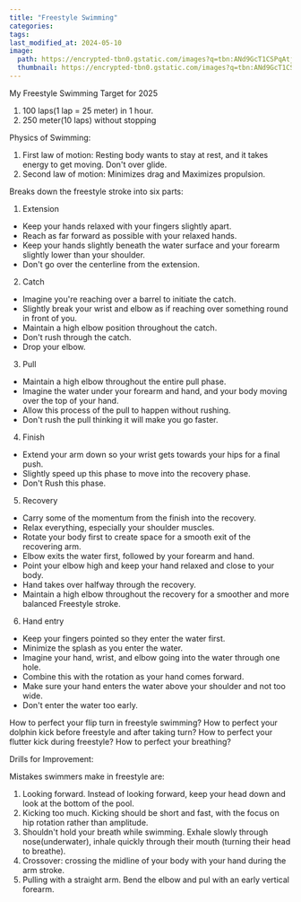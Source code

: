 ```yaml
---
title: "Freestyle Swimming"
categories:
tags:
last_modified_at: 2024-05-10
image: 
  path: https://encrypted-tbn0.gstatic.com/images?q=tbn:ANd9GcT1CSPqAtjOpypSWzt4BsC0eWEmNkEMTBJHhg&usqp=CAU
  thumbnail: https://encrypted-tbn0.gstatic.com/images?q=tbn:ANd9GcT1CSPqAtjOpypSWzt4BsC0eWEmNkEMTBJHhg&usqp=CAU
---
```

My Freestyle Swimming Target for 2025
1. 100 laps(1 lap = 25 meter) in 1 hour.
2. 250 meter(10 laps) without stopping

Physics of Swimming:
1. First law of motion: Resting body wants to stay at rest, and it takes energy to get moving. Don't over glide.
2. Second law of motion: Minimizes drag and Maximizes propulsion.

Breaks down the freestyle stroke into six parts:
1. Extension
  - Keep your hands relaxed with your fingers slightly apart.
  - Reach as far forward as possible with your relaxed hands.
  - Keep your hands slightly beneath the water surface and your forearm slightly lower than your shoulder.
  - Don't go over the centerline from the extension.
2. Catch
  - Imagine you're reaching over a barrel to initiate the catch.
  - Slightly break your wrist and elbow as if reaching over something round in front of you.
  - Maintain a high elbow position throughout the catch.
  - Don't rush through the catch.
  - Drop your elbow.
3. Pull
  - Maintain a high elbow throughout the entire pull phase.
  - Imagine the water under your forearm and hand, and your body moving over the top of your hand.
  - Allow this process of the pull to happen without rushing.
  - Don't rush the pull thinking it will make you go faster.
4. Finish
  - Extend your arm down so your wrist gets towards your hips for a final push.
  - Slightly speed up this phase to move into the recovery phase.
  - Don't Rush this phase.
5. Recovery
  - Carry some of the momentum from the finish into the recovery.
  - Relax everything, especially your shoulder muscles.
  - Rotate your body first to create space for a smooth exit of the recovering arm.
  - Elbow exits the water first, followed by your forearm and hand.
  - Point your elbow high and keep your hand relaxed and close to your body.
  - Hand takes over halfway through the recovery.
  - Maintain a high elbow throughout the recovery for a smoother and more balanced Freestyle stroke.
6. Hand entry
  - Keep your fingers pointed so they enter the water first.
  - Minimize the splash as you enter the water.
  - Imagine your hand, wrist, and elbow going into the water through one hole.
  - Combine this with the rotation as your hand comes forward.
  - Make sure your hand enters the water above your shoulder and not too wide.
  - Don't enter the water too early.

How to perfect your flip turn in freestyle swimming?
How to perfect your dolphin kick before freestyle and after taking turn?
How to perfect your flutter kick during freestyle?
How to perfect your breathing?

Drills for Improvement:

Mistakes swimmers make in freestyle are:
1. Looking forward. Instead of looking forward, keep your head down and look at the bottom of the pool.
2. Kicking too much. Kicking should be short and fast, with the focus on hip rotation rather than amplitude.
3. Shouldn't hold your breath while swimming. Exhale slowly through nose(underwater), inhale quickly through their mouth (turning their head to breathe).
4. Crossover: crossing the midline of your body with your hand during the arm stroke.
5. Pulling with a straight arm. Bend the elbow and pul with an early vertical forearm.

